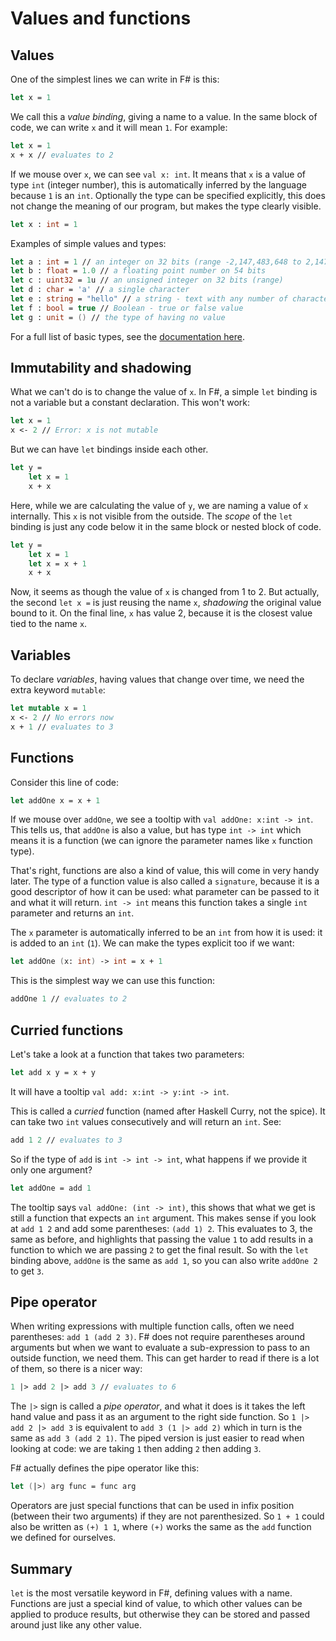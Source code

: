 # Values and functions

## Values

One of the simplest lines we can write in F# is this:

```fsharp
let x = 1
```

We call this a *value binding*, giving a name to a value.
In the same block of code, we can write `x` and it will mean `1`.
For example:

```fsharp
let x = 1
x + x // evaluates to 2
```

If we mouse over `x`, we can see `val x: int`.
It means that `x` is a value of type `int` (integer number), this is automatically inferred by the language because `1` is an `int`.
Optionally the type can be specified explicitly, this does not change the meaning of our program, but makes the type clearly visible.

```fsharp
let x : int = 1
```

Examples of simple values and types:

```fsharp
let a : int = 1 // an integer on 32 bits (range -2,147,483,648 to 2,147,483,647)
let b : float = 1.0 // a floating point number on 54 bits
let c : uint32 = 1u // an unsigned integer on 32 bits (range)
let d : char = 'a' // a single character
let e : string = "hello" // a string - text with any number of characters
let f : bool = true // Boolean - true or false value
let g : unit = () // the type of having no value
```

For a full list of basic types, see the [documentation here](https://docs.microsoft.com/en-us/dotnet/fsharp/language-reference/basic-types).

## Immutability and shadowing

What we can't do is to change the value of `x`.
In F#, a simple `let` binding is not a variable but a constant declaration.
This won't work:

```fsharp
let x = 1
x <- 2 // Error: x is not mutable
```

But we can have `let` bindings inside each other.

```fsharp
let y =
    let x = 1
    x + x
```

Here, while we are calculating the value of `y`, we are naming a value of `x` internally.
This `x` is not visible from the outside.
The *scope* of the `let` binding is just any code below it in the same block or nested block of code.

```fsharp
let y =
    let x = 1
    let x = x + 1
    x + x
```

Now, it seems as though the value of `x` is changed from 1 to 2.
But actually, the second `let x =` is just reusing the name `x`, *shadowing* the original value bound to it.
On the final line, `x` has value 2, because it is the closest value tied to the name `x`.

## Variables

To declare *variables*, having values that change over time, we need the extra keyword `mutable`:

```fsharp
let mutable x = 1
x <- 2 // No errors now
x + 1 // evaluates to 3
```

## Functions

Consider this line of code:

```fsharp
let addOne x = x + 1
```

If we mouse over `addOne`, we see a tooltip with `val addOne: x:int -> int`.
This tells us, that `addOne` is also a value, but has type `int -> int` which means it is a function
(we can ignore the parameter names like `x` function type).

That's right, functions are also a kind of value, this will come in very handy later.
The type of a function value is also called a `signature`, because it is a good descriptor of how it can be used:
what parameter can be passed to it and what it will return.
`int -> int` means this function takes a single `int` parameter and returns an `int`.

The `x` parameter is automatically inferred to be an `int` from how it is used: it is added to an `int` (`1`).
We can make the types explicit too if we want:

```fsharp
let addOne (x: int) -> int = x + 1
```

This is the simplest way we can use this function:

```fsharp
addOne 1 // evaluates to 2
```

## Curried functions

Let's take a look at a function that takes two parameters:

```fsharp
let add x y = x + y
```
It will have a tooltip `val add: x:int -> y:int -> int`.

This is called a *curried* function (named after Haskell Curry, not the spice).
It can take two `int` values consecutively and will return an `int`. See:

```fsharp
add 1 2 // evaluates to 3
```

So if the type of `add` is `int -> int -> int`, what happens if we provide it only one argument?

```fsharp
let addOne = add 1
```

The tooltip says `val addOne: (int -> int)`, this shows that what we get is still a function that expects an `int` argument.
This makes sense if you look at `add 1 2` and add some parentheses: `(add 1) 2`.
This evaluates to 3, the same as before, and highlights that passing the value `1` to add results in a function
to which we are passing `2` to get the final result.
So with the `let` binding above, `addOne` is the same as `add 1`, so you can also write `addOne 2` to get `3`.

## Pipe operator

When writing expressions with multiple function calls, often we need parentheses: `add 1 (add 2 3)`.
F# does not require parentheses around arguments but when we want to evaluate a sub-expression to pass to an outside function, we need them.
This can get harder to read if there is a lot of them, so there is a nicer way:

```fsharp
1 |> add 2 |> add 3 // evaluates to 6
```

The `|>` sign is called a *pipe operator*, and what it does is it takes the left hand value and pass it as an argument to the right side function.
So `1 |> add 2 |> add 3` is equivalent to `add 3 (1 |> add 2)` which in turn is the same as `add 3 (add 2 1)`.
The piped version is just easier to read when looking at code: we are taking `1` then adding `2` then adding `3`.

F# actually defines the pipe operator like this:

```fsharp
let (|>) arg func = func arg
```

Operators are just special functions that can be used in infix position (between their two arguments) if they are not parenthesized.
So `1 + 1` could also be written as `(+) 1 1`, where `(+)` works the same as the `add` function we defined for ourselves.

## Summary
`let` is the most versatile keyword in F#, defining values with a name.
Functions are just a special kind of value, to which other values can be applied to produce results,
but otherwise they can be stored and passed around just like any other value.
